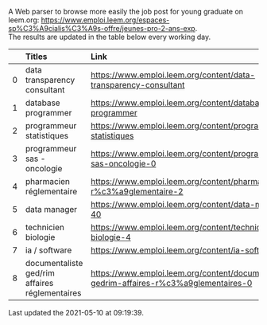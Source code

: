 A Web parser to browse more easily the job post for young graduate on leem.org: https://www.emploi.leem.org/espaces-sp%C3%A9cialis%C3%A9s-offre/jeunes-pro-2-ans-exp.  
The results are updated in the table below every working day.  


|    | Titles                                         | Link                                                                                     |   Department |   Consulted |
|---:|:-----------------------------------------------|:-----------------------------------------------------------------------------------------|-------------:|------------:|
|  0 | data transparency consultant                   | https://www.emploi.leem.org/content/data-transparency-consultant                         |           75 |          61 |
|  1 | database programmer                            | https://www.emploi.leem.org/content/database-programmer                                  |           92 |        2887 |
|  2 | programmeur statistiques                       | https://www.emploi.leem.org/content/programmeur-statistiques                             |           92 |        3334 |
|  3 | programmeur sas - oncologie                    | https://www.emploi.leem.org/content/programmeur-sas-oncologie-0                          |           75 |        1270 |
|  4 | pharmacien réglementaire                       | https://www.emploi.leem.org/content/pharmacien-r%c3%a9glementaire-2                      |           75 |        1515 |
|  5 | data manager                                   | https://www.emploi.leem.org/content/data-manager-40                                      |           75 |         278 |
|  6 | technicien biologie                            | https://www.emploi.leem.org/content/technicien-biologie-4                                |           75 |         110 |
|  7 | ia / software                                  | https://www.emploi.leem.org/content/ia-software                                          |           75 |        1494 |
|  8 | documentaliste ged/rim affaires réglementaires | https://www.emploi.leem.org/content/documentaliste-gedrim-affaires-r%c3%a9glementaires-0 |           75 |         101 |
  
Last updated the 2021-05-10 at 09:19:39.
